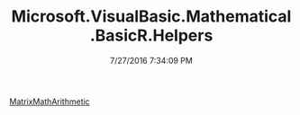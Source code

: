 ﻿---
title: Microsoft.VisualBasic.Mathematical.BasicR.Helpers
date: 7/27/2016 7:34:09 PM
---

[MatrixMathArithmetic](T-Microsoft.VisualBasic.Mathematical.BasicR.Helpers.MatrixMathArithmetic.html)

